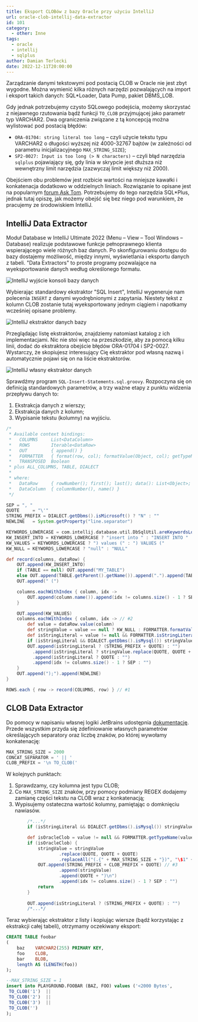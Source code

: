 ```yaml
---
title: Eksport CLOBów z bazy Oracle przy użyciu IntelliJ
url: oracle-clob-intellij-data-extractor
id: 101
category:
  - other: Inne
tags:
  - oracle
  - intellij
  - sqlplus
author: Damian Terlecki
date: 2022-12-11T20:00:00
---
```


Zarządzanie danymi tekstowymi pod postacią CLOB w Oracle nie jest zbyt wygodne.
Można wymienić kilka różnych narzędzi pozwalających na import i eksport takich danych: SQL\*Loader, Data Pump, pakiet DBMS_LOB.

Gdy jednak potrzebujemy czysto SQLowego podejścia, możemy skorzystać z niejawnego rzutowania bądź funkcji `TO_CLOB` przyjmującej jako parametr typ VARCHAR2.
Dwa ograniczenia związane z tą koncepcją można wylistować pod postacią błędów:
- `ORA-01704: string literal too long` – czyli użycie tekstu typu VARCHAR2 o długości wyższej niż 4000-32767 bajtów (w zależności od parametru inicjalizacyjnego `MAX_STRING_SIZE`);
- `SP2-0027: Input is too long (> N characters)` – czyli błąd narzędzia `sqlplus` pojawiający się, gdy linia w skrypcie jest dłuższa niż wewnętrzny limit narzędzia (zazwyczaj limit większy niż 2000).

Obejściem obu problemów jest rozbicie wartości na mniejsze kawałki i konkatenacja dodatkowo w oddzielnych liniach.
Rozwiązanie to opisane jest na popularnym [forum Ask Tom](https://asktom.oracle.com/pls/apex/f?p=100:11:0::::P11_QUESTION_ID:9523893800346388494).
Potrzebujemy do tego narzędzia SQL\*Plus, jednak tutaj opiszę, jak możemy obejść się bez niego pod warunkiem, że pracujemy ze środowiskiem IntelliJ.

## IntelliJ Data Extractor

Moduł Database w IntelliJ Ultimate 2022 (Menu – View – Tool Windows – Database) realizuje podstawowe funkcje pełnoprawnego klienta
wspierającego wiele różnych baz danych. Po skonfigurowaniu dostępu do bazy dostajemy możliwość, między innymi, wyświetlania i eksportu danych z tabeli.
"Data Extractors" to proste programy pozwalające na wyeksportowanie danych według określonego formatu.

<img src="/img/hq/intellij-custom-data-extractor.png" alt="IntelliJ wyjście konsoli bazy danych" title="IntelliJ wyjście konsoli bazy danych">

Wybierając standardowy ekstraktor "SQL Insert", IntelliJ wygeneruje nam polecenia `INSERT` z danymi wyodrębnionymi z zapytania.
Niestety tekst z kolumn CLOB zostanie tutaj wyeksportowany jednym ciągiem i napotkamy wcześniej opisane problemy.

<img src="/img/hq/intellij-data-extractors.png" alt="IntelliJ ekstraktor danych bazy" title="IntelliJ ekstraktor danych bazy">

Przeglądając listę ekstraktorów, znajdziemy natomiast katalog z ich implementacjami.
Nic nie stoi więc na przeszkodzie, aby za pomocą kilku linii, dodać do ekstraktora obejście błędów ORA-01704 i SP2-0027.
Wystarczy, że skopiujesz interesujący Cię ekstraktor pod własną nazwą i automatycznie pojawi się on na liście ekstraktorów.

<img src="/img/hq/intellij-data-extractors-directory.png" alt="IntelliJ własny ekstraktor danych" title="IntelliJ własny ekstraktor danych">

Sprawdźmy program `SQL-Insert-Statements.sql.groovy`. Rozpoczyna się on definicją standardowych parametrów, a trzy ważne
etapy z punktu widzenia przepływu danych to:
1. Ekstrakcja danych z wierszy;
2. Ekstrakcja danych z kolumn;
3. Wypisanie tekstu (kolumny) na wyjściu.

```groovy
/*
 * Available context bindings:
 *   COLUMNS     List<DataColumn>
 *   ROWS        Iterable<DataRow>
 *   OUT         { append() }
 *   FORMATTER   { format(row, col); formatValue(Object, col); getTypeName(Object, col); isStringLiteral(Object, col); }
 *   TRANSPOSED  Boolean
 * plus ALL_COLUMNS, TABLE, DIALECT
 *
 * where:
 *   DataRow     { rowNumber(); first(); last(); data(): List<Object>; value(column): Object }
 *   DataColumn  { columnNumber(), name() }
 */

SEP = ", "
QUOTE     = "\'"
STRING_PREFIX = DIALECT.getDbms().isMicrosoft() ? "N" : ""
NEWLINE   = System.getProperty("line.separator")

KEYWORDS_LOWERCASE = com.intellij.database.util.DbSqlUtil.areKeywordsLowerCase(PROJECT)
KW_INSERT_INTO = KEYWORDS_LOWERCASE ? "insert into " : "INSERT INTO "
KW_VALUES = KEYWORDS_LOWERCASE ? ") values (" : ") VALUES ("
KW_NULL = KEYWORDS_LOWERCASE ? "null" : "NULL"

def record(columns, dataRow) {
    OUT.append(KW_INSERT_INTO)
    if (TABLE == null) OUT.append("MY_TABLE")
    else OUT.append(TABLE.getParent().getName()).append(".").append(TABLE.getName())
    OUT.append(" (")

    columns.eachWithIndex { column, idx ->
        OUT.append(column.name()).append(idx != columns.size() - 1 ? SEP : "")
    }

    OUT.append(KW_VALUES)
    columns.eachWithIndex { column, idx -> // #2
        def value = dataRow.value(column)
        def stringValue = value == null ? KW_NULL : FORMATTER.formatValue(value, column)
        def isStringLiteral = value != null && FORMATTER.isStringLiteral(value, column)
        if (isStringLiteral && DIALECT.getDbms().isMysql()) stringValue = stringValue.replace("\\", "\\\\")
        OUT.append(isStringLiteral ? (STRING_PREFIX + QUOTE) : "")
          .append(isStringLiteral ? stringValue.replace(QUOTE, QUOTE + QUOTE) : stringValue) // #3
          .append(isStringLiteral ? QUOTE : "")
          .append(idx != columns.size() - 1 ? SEP : "")
    }
    OUT.append(");").append(NEWLINE)
}

ROWS.each { row -> record(COLUMNS, row) } // #1
```

## CLOB Data Extractor

Do pomocy w napisaniu własnej logiki JetBrains udostępnia [dokumentację](https://www.jetbrains.com/help/idea/data-extractors.html#api_for_custom_data_extractors).
Przede wszystkim przyda się zdefiniowanie własnych parametrów określających separatory oraz liczbę znaków, po której wywołamy konkatenację:
```groovy
MAX_STRING_SIZE = 2000
CONCAT_SEPARATOR = ' || '
CLOB_PREFIX = '\n TO_CLOB('
```

W kolejnych punktach:
1. Sprawdzamy, czy kolumna jest typu CLOB;
2. Co `MAX_STRING_SIZE` znaków, przy pomocy podmiany REGEX dodajemy zamianę części tekstu na CLOB wraz z konkatenacją;
3. Wypisujemy ostateczna wartość kolumny, pamiętając o domknięciu nawiasów.

```groovy
        /*...*/
        if (isStringLiteral && DIALECT.getDbms().isMysql()) stringValue = stringValue.replace("\\", "\\\\")

        def isOracleClob = value != null && FORMATTER.getTypeName(value, column) == "CLOB" && DIALECT.getDbms().isOracle() // #1
        if (isOracleClob) {
            stringValue = stringValue
                    .replace(QUOTE, QUOTE + QUOTE)
                    .replaceAll("(.{" + MAX_STRING_SIZE + "})", "\$1" + QUOTE + ') ' + CONCAT_SEPARATOR + CLOB_PREFIX + QUOTE) // #2
            OUT.append(STRING_PREFIX + CLOB_PREFIX + QUOTE) // #3
                    .append(stringValue)
                    .append(QUOTE + ")\n")
                    .append(idx != columns.size() - 1 ? SEP : "")
            return
        }
        
        OUT.append(isStringLiteral ? (STRING_PREFIX + QUOTE) : "")
        /*...*/
```

Teraz wybierając ekstraktor z listy i kopiując wiersze (bądź korzystając z ekstrakcji całej tabeli), otrzymamy oczekiwany eksport:
```sql
CREATE TABLE foobar
(
    baz    VARCHAR2(255) PRIMARY KEY,
    foo    CLOB,
    bar    BLOB,
    length AS (LENGTH(foo))
);

--MAX_STRING_SIZE = 1
insert into PLAYGROUND.FOOBAR (BAZ, FOO) values ('<2000 Bytes', 
 TO_CLOB('1')  || 
 TO_CLOB('2')  || 
 TO_CLOB('3')  || 
 TO_CLOB('')
);
```